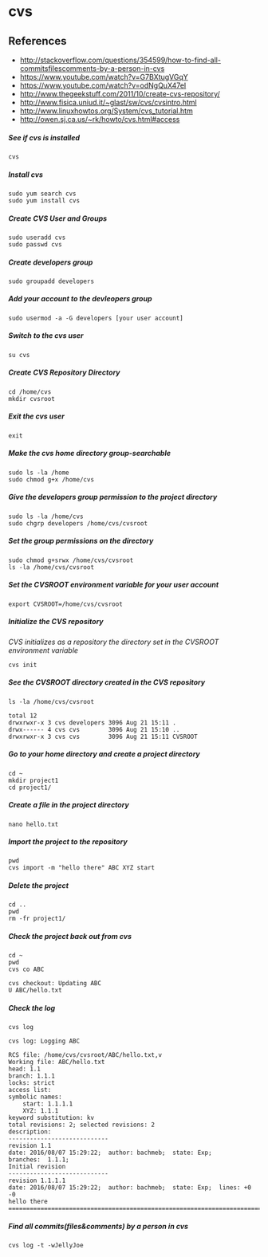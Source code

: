 # cvs

## References
* http://stackoverflow.com/questions/354599/how-to-find-all-commitsfilescomments-by-a-person-in-cvs
* https://www.youtube.com/watch?v=G7BXtugVGqY
* https://www.youtube.com/watch?v=odNgQuX47eI
* http://www.thegeekstuff.com/2011/10/create-cvs-repository/
* http://www.fisica.uniud.it/~glast/sw/cvs/cvsintro.html
* http://www.linuxhowtos.org/System/cvs_tutorial.htm
* http://owen.sj.ca.us/~rk/howto/cvs.html#access

##### See if cvs is installed
```
cvs
```

##### Install cvs
```
sudo yum search cvs
sudo yum install cvs
```

##### Create CVS User and Groups
```
sudo useradd cvs
sudo passwd cvs
```

##### Create developers group
```
sudo groupadd developers
```

##### Add your account to the devleopers group
```
sudo usermod -a -G developers [your user account]
```

##### Switch to the cvs user
```
su cvs
```

##### Create CVS Repository Directory
```
cd /home/cvs
mkdir cvsroot
```

##### Exit the cvs user
```
exit
```

##### Make the cvs home directory group-searchable
```
sudo ls -la /home
sudo chmod g+x /home/cvs
```

##### Give the developers group permission to the project directory
```
sudo ls -la /home/cvs
sudo chgrp developers /home/cvs/cvsroot
```

##### Set the group permissions on the directory
```
sudo chmod g+srwx /home/cvs/cvsroot
ls -la /home/cvs/cvsroot
```

##### Set the CVSROOT environment variable for your user account
```
export CVSROOT=/home/cvs/cvsroot
```

##### Initialize the CVS repository
*CVS initializes as a repository the directory set in the CVSROOT environment variable*
```
cvs init
```

##### See the CVSROOT directory created in the CVS repository
```
ls -la /home/cvs/cvsroot
```
```
total 12
drwxrwxr-x 3 cvs developers 3096 Aug 21 15:11 .
drwx------ 4 cvs cvs        3096 Aug 21 15:10 ..
drwxrwxr-x 3 cvs cvs        3096 Aug 21 15:11 CVSROOT
```

##### Go to your home directory and create a project directory
```
cd ~
mkdir project1
cd project1/
```

##### Create a file in the project directory
```
nano hello.txt
```

##### Import the project to the repository
```
pwd
cvs import -m "hello there" ABC XYZ start
```

##### Delete the project
```
cd ..
pwd
rm -fr project1/
```

##### Check the project back out from cvs
```
cd ~
pwd
cvs co ABC
```
```
cvs checkout: Updating ABC
U ABC/hello.txt
```

##### Check the log
```
cvs log
```
```
cvs log: Logging ABC

RCS file: /home/cvs/cvsroot/ABC/hello.txt,v
Working file: ABC/hello.txt
head: 1.1
branch: 1.1.1
locks: strict
access list:
symbolic names:
	start: 1.1.1.1
	XYZ: 1.1.1
keyword substitution: kv
total revisions: 2;	selected revisions: 2
description:
----------------------------
revision 1.1
date: 2016/08/07 15:29:22;  author: bachmeb;  state: Exp;
branches:  1.1.1;
Initial revision
----------------------------
revision 1.1.1.1
date: 2016/08/07 15:29:22;  author: bachmeb;  state: Exp;  lines: +0 -0
hello there
=============================================================================
```

##### Find all commits(files&comments) by a person in cvs
```
cvs log -t -wJellyJoe
```
